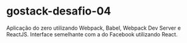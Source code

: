 # gostack-desafio-04

 Aplicação do zero utilizando Webpack, Babel, Webpack Dev Server e ReactJS. Interface semelhante com a do Facebook utilizando React.
